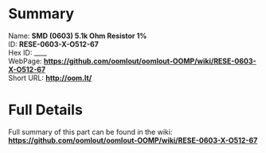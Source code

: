 
Summary
=================
  
Name: __SMD (0603) 5.1k Ohm Resistor 1%__    
ID: __RESE-0603-X-O512-67__   
Hex ID: ____   
WebPage: __https://github.com/oomlout/oomlout-OOMP/wiki/RESE-0603-X-O512-67__   
Short URL: __http://oom.lt/__   

Full Details
==========================
Full summary of this part can be found in the wiki:   
__https://github.com/oomlout/oomlout-OOMP/wiki/RESE-0603-X-O512-67__    

